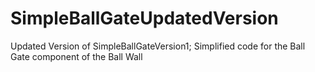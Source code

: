 # SimpleBallGateUpdatedVersion
Updated Version of SimpleBallGateVersion1; Simplified code for the Ball Gate component of the Ball Wall
